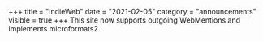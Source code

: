 +++
title = "IndieWeb"
date = "2021-02-05"
category = "announcements"
visible = true
+++
This site now supports outgoing WebMentions and implements microformats2.
<a href="https://brid.gy/publish/mastodon"></a>